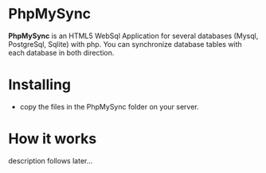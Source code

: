 PhpMySync 
===================== 
**PhpMySync** is an HTML5 WebSql Application for several databases (Mysql, PostgreSql, Sqlite) with php. You can synchronize database tables with each database in both direction.

Installing
==========

- copy the files in the PhpMySync folder on your server.  

How it works
==========

description follows later...

